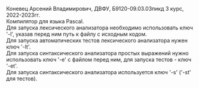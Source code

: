 Коневец Арсений Владимирович, ДВФУ, Б9120-09.03.03пикд 3 курс, 2022-2023гг.  
Компилятор для языка Pascal.  
Для запуска лексического анализатора необходимо использовать ключ '-l', указав перед ним путь к файлу с исходным кодом.  
Для запуска автоматических тестов лексического анализатора нужен ключ '-lt'.  
Для запуска синтаксического анализатора простых выражений нужно использовать ключ '-e' с файлом перед ним, для запуска тестов - ключ '-et'.  
Для запуска синтаксического анализатора используется ключ '-s' ('-st' для тестов).  
